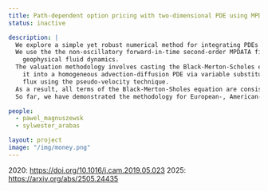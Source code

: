 ```yaml
---
title: Path-dependent option pricing with two-dimensional PDE using MPDATA
status: inactive

description: |
  We explore a simple yet robust numerical method for integrating PDEs applied to pricing of options (financial instruments).
  We use the the non-oscillatory forward-in-time second-order MPDATA finite-difference scheme, which originates from 
    geophysical fluid dynamics. 
  The valuation methodology involves casting the Black-Merton-Scholes equation as a transport problem by first transforming 
    it into a homogeneous advection-diffusion PDE via variable substitution, and then expressing the diffusion term as an advective 
    flux using the pseudo-velocity technique. 
  As a result, all terms of the Black-Merton-Sholes equation are consistently represented using a single high-order numerical scheme for the advection operator.
  So far, we have demonstrated the methodology for European-, American- and Asian-style contracts.

people:
  - pawel_magnuszewsk
  - sylwester_arabas

layout: project
image: "/img/money.png"
---
```


2020: https://doi.org/10.1016/j.cam.2019.05.023
2025: https://arxiv.org/abs/2505.24435

